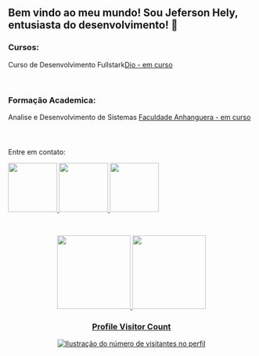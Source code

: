 ## Bem vindo ao meu mundo! Sou Jeferson Hely, entusiasta do desenvolvimento! 👋

### <p>Cursos:</p>
<p>Curso de Desenvolvimento Fullstark<a href="https://www.dio.me/" target="Dio">Dio - em curso</a></p><br>

### <p>Formação Academica:</p>
<p>Analise e Desenvolvimento de Sistemas <a href="https://www.anhanguera.com/" target="Anhanguera">Faculdade Anhanguera - em curso</a></p>
<br>

### <div>
 <p>Entre em contato:</p>
  <a href="https://www.linkedin.com/in/jeferson-moreira-589417245/" target="_blank"><img height="100em" src="https://user-images.githubusercontent.com/74038190/235294012-0a55e343-37ad-4b0f-924f-c8431d9d2483.gif"</a>
  <a href = "mailto:jefersonhmm82@gmail.com" target="_blank"><img height="100em" src ="https://user-images.githubusercontent.com/74038190/219925470-37670a3b-c3e2-4af7-b468-673c6dd99d16.png"</a>
  <a href="https://discord.com/channels/jeferson_hely" target="_blank"><img height="100em" src=https://user-images.githubusercontent.com/74038190/235294015-47144047-25ab-417c-af1b-6746820a20ff.gif></a> 
</div><br>

 <br><div align="center">
  <a href="https://github.com/JefersonHely">
  <img height="150em" src="https://github-readme-stats.vercel.app/api?username=JefersonHely&show_icons=true&theme=radical&include_all_commits=true&count_private=true"/>
  <img height="150em" src="https://github-readme-stats.vercel.app/api/top-langs/?username=JefersonHely&layout=compact&langs_count=7&theme=radical"/>
</div>

<div align="center">
  <h3><b>Profile Visitor Count</b></h3>
</div>

<p align="center">
  <img
    src="https://profile-counter.glitch.me/JefersonHely/count.svg"
    alt="Ilustração do número de visitantes no perfil"
  />
</p>